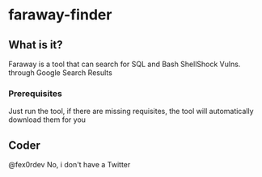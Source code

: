 # faraway-finder

## What is it?

Faraway is a tool that can search for SQL and Bash ShellShock Vulns. through Google Search Results

### Prerequisites

Just run the tool, if there are missing requisites, the tool will automatically download them for you

## Coder
@fex0rdev
No, i don't have a Twitter
